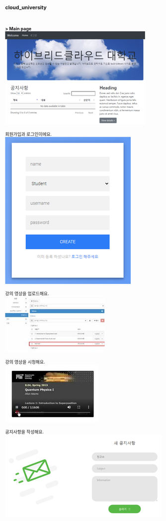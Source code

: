 ### **cloud_university**
<br><br>
**> Main page<br>**
<img src="./SchoolWebsite/static/img/main.png" width="450px" height="300px"></img><br><br>
회원가입과 로그인이에요.<br>
[![](./SchoolWebsite/static/img/sign_up.PNG)](https://youtu.be/87xEKnryBCw)
<br><br>
강의 영상을 업로드해요.<br>
[![](./SchoolWebsite/static/img/upload_video.jpg)](https://youtu.be/bdRQBZx2Pig)
<br><br>
강의 영상을 시청해요.<br>
[![](./SchoolWebsite/static/img/show_video.png)](https://youtu.be/DcAHcJwkCEo)
<br><br>
공지사항을 작성해요.<br>
[![](./SchoolWebsite/static/img/notice.png)](https://youtu.be/gV-IT__gimw)
<br><br>
